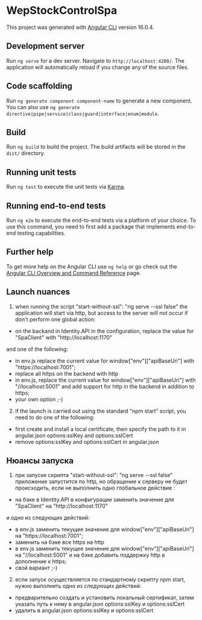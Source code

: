 # WepStockControlSpa

This project was generated with [Angular CLI](https://github.com/angular/angular-cli) version 16.0.4.

## Development server

Run `ng serve` for a dev server. Navigate to `http://localhost:4200/`. The application will automatically reload if you change any of the source files.

## Code scaffolding

Run `ng generate component component-name` to generate a new component. You can also use `ng generate directive|pipe|service|class|guard|interface|enum|module`.

## Build

Run `ng build` to build the project. The build artifacts will be stored in the `dist/` directory.

## Running unit tests

Run `ng test` to execute the unit tests via [Karma](https://karma-runner.github.io).

## Running end-to-end tests

Run `ng e2e` to execute the end-to-end tests via a platform of your choice. To use this command, you need to first add a package that implements end-to-end testing capabilities.

## Further help

To get more help on the Angular CLI use `ng help` or go check out the [Angular CLI Overview and Command Reference](https://angular.io/cli) page.

## Launch nuances

1) when running the script "start-without-ssl": "ng serve --ssl false" the application will start via http, but access to the server will not occur if don't perform one global action:

- on the backand in Identity.API in the configuration, replace the value for "SpaClient" with "http://localhost:1170"

and one of the following:
- in env.js replace the current value for window["env"]["apiBaseUri"] with "https://localhost:7001";
- replace all https on the backend with http
- in env.js, replace the current value for window["env"]["apiBaseUri"] with "//localhost:5001" and add support for http in the backend in addition to https;
- your own option ;-)

2) if the launch is carried out using the standard "npm start" script, you need to do one of the following:

- first create and install a local certificate, then specify the path to it in angular.json options:sslKey and options:sslCert
- remove options:sslKey and options:sslCert in angular.json

## Нюансы запуска 

1) при запуске скрипта "start-without-ssl": "ng serve --ssl false" приложение запустится по http, но обращение к серверу не будет происходить, если 
не выполнить одно глобальное действие : 

- на бэке в Identity.API в конфигурации заменить значение для  "SpaClient" на "http://localhost:1170" 

и одно из следующих действий: 
- в env.js заменить текущее значение для window["env"]["apiBaseUri"] на "https://localhost:7001";
- заменить на бэке все https на http
- в env.js заменить текущее значение для window["env"]["apiBaseUri"] на "//localhost:5001" и на бэке добавить поддержку http в дополнение к https;
- свой вариант ;-)

2) если запуск осуществляется по стандартному скрипту npm start, нужно выполнить одно из следующих действий:

- предварительно создать и установить локальный сертификат, затем указать путь к нему в angular.json options:sslKey и options:sslCert
- удалить в angular.json options:sslKey и options:sslCert
